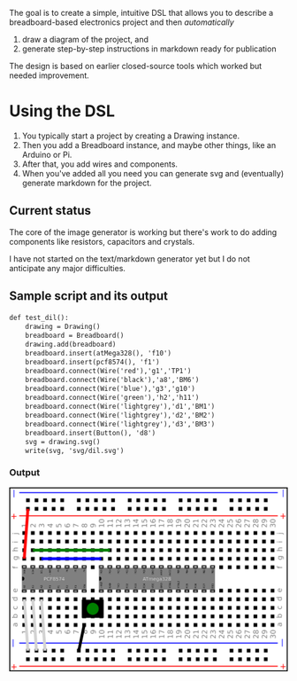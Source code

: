 The goal is to create a simple, intuitive DSL that allows you to describe a
breadboard-based electronics project and then *automatically*
1. draw a diagram of the project, and
2. generate step-by-step instructions in markdown ready for publication

The design is based on earlier closed-source tools which worked but needed
improvement.

# Using the DSL

1. You typically start a project by creating a Drawing instance.
1. Then you add a Breadboard instance, and maybe other things, like an Arduino or Pi.
1. After that, you add wires and components.
1. When you've added all you need you can generate svg and (eventually)
generate markdown for the project.

## Current status

The core of the image generator is working but there's work to do adding
components like resistors, capacitors and crystals.

I have not started on the text/markdown generator yet  but I do not anticipate any major
difficulties.

## Sample script and its output

    def test_dil():
        drawing = Drawing()
        breadboard = Breadboard()
        drawing.add(breadboard)
        breadboard.insert(atMega328(), 'f10')
        breadboard.insert(pcf8574(), 'f1')
        breadboard.connect(Wire('red'),'g1','TP1')
        breadboard.connect(Wire('black'),'a8','BM6')
        breadboard.connect(Wire('blue'),'g3','g10')
        breadboard.connect(Wire('green'),'h2','h11')
        breadboard.connect(Wire('lightgrey'),'d1','BM1')
        breadboard.connect(Wire('lightgrey'),'d2','BM2')
        breadboard.connect(Wire('lightgrey'),'d3','BM3')
        breadboard.insert(Button(), 'd8')
        svg = drawing.svg()
        write(svg, 'svg/dil.svg')
        
       
### Output
![Output](docs/images/dil.png)
